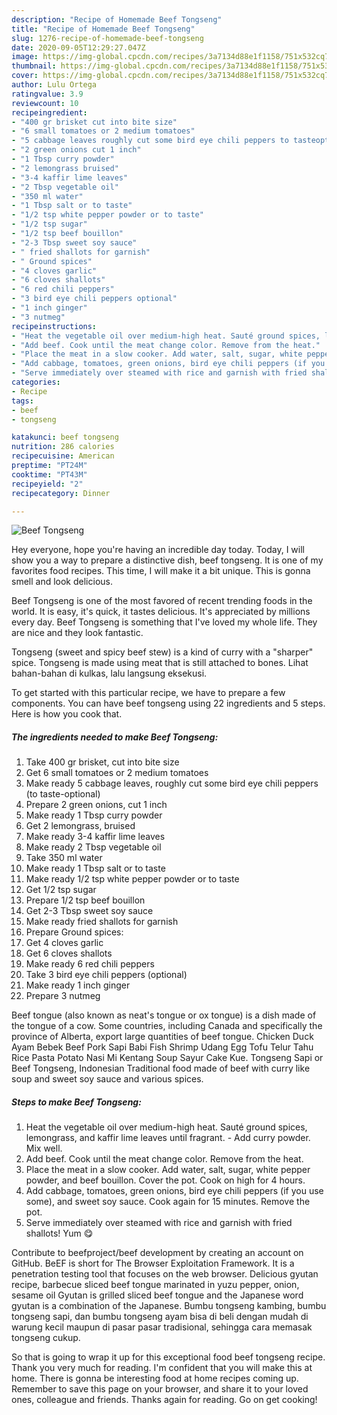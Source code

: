 ```yaml
---
description: "Recipe of Homemade Beef Tongseng"
title: "Recipe of Homemade Beef Tongseng"
slug: 1276-recipe-of-homemade-beef-tongseng
date: 2020-09-05T12:29:27.047Z
image: https://img-global.cpcdn.com/recipes/3a7134d88e1f1158/751x532cq70/beef-tongseng-recipe-main-photo.jpg
thumbnail: https://img-global.cpcdn.com/recipes/3a7134d88e1f1158/751x532cq70/beef-tongseng-recipe-main-photo.jpg
cover: https://img-global.cpcdn.com/recipes/3a7134d88e1f1158/751x532cq70/beef-tongseng-recipe-main-photo.jpg
author: Lulu Ortega
ratingvalue: 3.9
reviewcount: 10
recipeingredient:
- "400 gr brisket cut into bite size"
- "6 small tomatoes or 2 medium tomatoes"
- "5 cabbage leaves roughly cut some bird eye chili peppers to tasteoptional"
- "2 green onions cut 1 inch"
- "1 Tbsp curry powder"
- "2 lemongrass bruised"
- "3-4 kaffir lime leaves"
- "2 Tbsp vegetable oil"
- "350 ml water"
- "1 Tbsp salt or to taste"
- "1/2 tsp white pepper powder or to taste"
- "1/2 tsp sugar"
- "1/2 tsp beef bouillon"
- "2-3 Tbsp sweet soy sauce"
- " fried shallots for garnish"
- " Ground spices"
- "4 cloves garlic"
- "6 cloves shallots"
- "6 red chili peppers"
- "3 bird eye chili peppers optional"
- "1 inch ginger"
- "3 nutmeg"
recipeinstructions:
- "Heat the vegetable oil over medium-high heat. Sauté ground spices, lemongrass, and kaffir lime leaves until fragrant. Add curry powder. Mix well."
- "Add beef. Cook until the meat change color. Remove from the heat."
- "Place the meat in a slow cooker. Add water, salt, sugar, white pepper powder, and beef bouillon. Cover the pot. Cook on high for 4 hours."
- "Add cabbage, tomatoes, green onions, bird eye chili peppers (if you use some), and sweet soy sauce. Cook again for 15 minutes. Remove the pot."
- "Serve immediately over steamed with rice and garnish with fried shallots! Yum 😋"
categories:
- Recipe
tags:
- beef
- tongseng

katakunci: beef tongseng 
nutrition: 286 calories
recipecuisine: American
preptime: "PT24M"
cooktime: "PT43M"
recipeyield: "2"
recipecategory: Dinner

---
```



![Beef Tongseng](https://img-global.cpcdn.com/recipes/3a7134d88e1f1158/751x532cq70/beef-tongseng-recipe-main-photo.jpg)

Hey everyone, hope you're having an incredible day today. Today, I will show you a way to prepare a distinctive dish, beef tongseng. It is one of my favorites food recipes. This time, I will make it a bit unique. This is gonna smell and look delicious.

Beef Tongseng is one of the most favored of recent trending foods in the world. It is easy, it's quick, it tastes delicious. It's appreciated by millions every day. Beef Tongseng is something that I've loved my whole life. They are nice and they look fantastic.

Tongseng (sweet and spicy beef stew) is a kind of curry with a &#34;sharper&#34; spice. Tongseng is made using meat that is still attached to bones. Lihat bahan-bahan di kulkas, lalu langsung eksekusi.


To get started with this particular recipe, we have to prepare a few components. You can have beef tongseng using 22 ingredients and 5 steps. Here is how you cook that.

<!--inarticleads1-->

##### The ingredients needed to make Beef Tongseng:

1. Take 400 gr brisket, cut into bite size
1. Get 6 small tomatoes or 2 medium tomatoes
1. Make ready 5 cabbage leaves, roughly cut some bird eye chili peppers (to taste-optional)
1. Prepare 2 green onions, cut 1 inch
1. Make ready 1 Tbsp curry powder
1. Get 2 lemongrass, bruised
1. Make ready 3-4 kaffir lime leaves
1. Make ready 2 Tbsp vegetable oil
1. Take 350 ml water
1. Make ready 1 Tbsp salt or to taste
1. Make ready 1/2 tsp white pepper powder or to taste
1. Get 1/2 tsp sugar
1. Prepare 1/2 tsp beef bouillon
1. Get 2-3 Tbsp sweet soy sauce
1. Make ready  fried shallots for garnish
1. Prepare  Ground spices:
1. Get 4 cloves garlic
1. Get 6 cloves shallots
1. Make ready 6 red chili peppers
1. Take 3 bird eye chili peppers (optional)
1. Make ready 1 inch ginger
1. Prepare 3 nutmeg


Beef tongue (also known as neat&#39;s tongue or ox tongue) is a dish made of the tongue of a cow. Some countries, including Canada and specifically the province of Alberta, export large quantities of beef tongue. Chicken Duck Ayam Bebek Beef Pork Sapi Babi Fish Shrimp Udang Egg Tofu Telur Tahu Rice Pasta Potato Nasi Mi Kentang Soup Sayur Cake Kue. Tongseng Sapi or Beef Tongseng, Indonesian Traditional food made of beef with curry like soup and sweet soy sauce and various spices. 

<!--inarticleads2-->

##### Steps to make Beef Tongseng:

1. Heat the vegetable oil over medium-high heat. Sauté ground spices, lemongrass, and kaffir lime leaves until fragrant. - Add curry powder. Mix well.
1. Add beef. Cook until the meat change color. Remove from the heat.
1. Place the meat in a slow cooker. Add water, salt, sugar, white pepper powder, and beef bouillon. Cover the pot. Cook on high for 4 hours.
1. Add cabbage, tomatoes, green onions, bird eye chili peppers (if you use some), and sweet soy sauce. Cook again for 15 minutes. Remove the pot.
1. Serve immediately over steamed with rice and garnish with fried shallots! Yum 😋


Contribute to beefproject/beef development by creating an account on GitHub. BeEF is short for The Browser Exploitation Framework. It is a penetration testing tool that focuses on the web browser. Delicious gyutan recipe, barbecue sliced beef tongue marinated in yuzu pepper, onion, sesame oil Gyutan is grilled sliced beef tongue and the Japanese word gyutan is a combination of the Japanese. Bumbu tongseng kambing, bumbu tongseng sapi, dan bumbu tongseng ayam bisa di beli dengan mudah di warung kecil maupun di pasar pasar tradisional, sehingga cara memasak tongseng cukup. 

So that is going to wrap it up for this exceptional food beef tongseng recipe. Thank you very much for reading. I'm confident that you will make this at home. There is gonna be interesting food at home recipes coming up. Remember to save this page on your browser, and share it to your loved ones, colleague and friends. Thanks again for reading. Go on get cooking!
